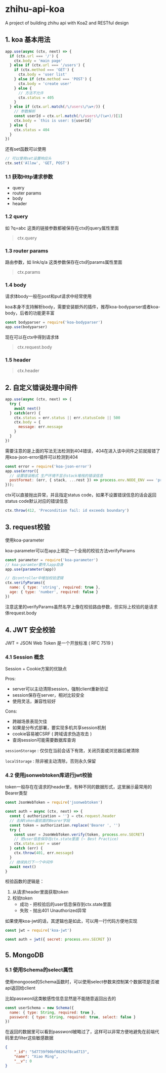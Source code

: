 # zhihu-api-koa

A project of building zhihu api with Koa2 and RESTful design

## 1. koa 基本用法

```js
app.use(async (ctx, next) => {
  if (ctx.url === '/') {
    ctx.body = 'main page'
  } else if (ctx.url === '/users') {
    if (ctx.method === 'GET') {
      ctx.body = 'user list'
    } else if (ctx.method === 'POST') {
      ctx.body = 'create user'
    } else {
      // 方法不允许
      ctx.status = 405 
    }
  } else if (ctx.url.match(/\/users\/\w+/)) {
    // 参数解析
    const userId = ctx.url.match(/\/users\/(\w+)/)[1]
    ctx.body = `this is user: ${userId}`
  } else {
    ctx.status = 404
  }
})
```

还有set函数可以使用

```js
// 可以使用set设置响应头
ctx.set('Allow', 'GET, POST')
```

### 1.1 获取Http请求参数

- query
- router params
- body
- header
  
### 1.2 query

如 ?q=abc 这类的链接参数都被保存在ctx的query属性里面
>ctx.query

### 1.3 router params

路由参数，如 link/q/a 这类参数保存在ctx的params属性里面
>ctx.params

### 1.4 body

请求体body一般在post和put请求中经常使用

koa本身不支持解析body，需要安装额外的插件，推荐koa-bodyparser或者koa-body，后者的功能更丰富

```js
const bodyparser = require('koa-bodyparser')
app.use(bodyparser)
```

现在可以在ctx中得到请求体
>ctx.request.body

### 1.5 header

>ctx.header

## 2. 自定义错误处理中间件

```js
app.use(async (ctx, next) => {
  try {
    await next()
  } catch(err) {
    ctx.status = err.status || err.statusCode || 500
    ctx.body = {
      message: err.message
    }
  }
})
```

需要注意的是上面的写法无法检测到404错误，404在进入该中间件之前就报错了
用koa-json-error插件可以检测到404

```js
const error = require('koa-json-error')
app.use(error({
  // 设置错误格式 生产环境不显示stack堆栈的错误信息
  postFormat: (err, { stack, ...rest }) => process.env.NODE_ENV === 'production' ? rest : { stack, ...rest }
}));
```

ctx可以直接抛出异常，并且指定status code，如果不设置错误信息的话会返回status code默认对应的错误信息

```js
ctx.throw(412, 'Precondition fail: id exceeds boundary')
```

## 3. request校验

使用koa-parameter

koa-parameter可以在app上绑定一个全局的校验方法verifyParams

```js
const parameter = require('koa-parameter')
// koa-paramter要传入app自身
app.use(parameter(app))

// 在controller中增加校验逻辑
ctx.verifyParams({
  name: { type: 'string', required: true },
  age: { type: 'number', required: false }
})
```

注意这里的verifyParams虽然名字上像在校验路由参数，但实际上校验的是请求体request.body

## 4. JWT 安全校验

JWT = JSON Web Token 是一个开放标准 ( RFC 7519 )

### 4.1 Session 概念

Session + Cookie方案的优缺点

Pros:

- server可以主动清除session，强制client重新验证
- session保存在server，相对比较安全
- 使用灵活，兼容性较好
  
Cons:

- 跨越场景表现欠佳
- 如果是分布式部署，要实现多机共享session机制
- cookie容易被CSRF ( 跨域请求伪造攻击 )
- 查询session可能需要数据库查询

`sessionStorage` : 仅仅在当前会话下有效，关闭页面或浏览器后被清除

`localStorage` : 除非被主动清除，否则永久保留

### 4.2 使用jsonwebtoken库进行jwt校验

token一般存在在请求的header里，有种不同的数据形式，这里展示最常用的Bearer类型

```js
const JsonWebToken = require('jsonwebtoken')

const auth = async (ctx, next) => {
  const { authorization = ''} = ctx.request.header
  // 去掉token最前面的Bearer字段
  const token = authorization.replace('Bearer ', '')
  try {
    const user = JsonWebToken.verify(token, process.env.SECRET)
    // 把user信息保存在ctx.state里面 (~ Best Practice)
    ctx.state.user = user
  } catch (err) {
    ctx.throw(401, err.message)
  }
  // 继续执行下一个中间件
  await next()
}
```

校验函数的逻辑是：

1. 从请求header里面获取token
2. 校验token
   - 成功 - 把校验后的user信息保存到ctx.state里面
   - 失败 - 抛出401 Unauthorized异常

如果使用koa-jwt的话，其逻辑也是如此，可以用一行代码方便地实现

```js
const jwt = require('koa-jwt')

const auth = jwt({ secret: process.env.SECRET })
```

## 5. MongoDB

### 5.1 使用Schema的select属性

使用mongoose的Schema函数时，可以使用select参数来控制某个数据项是否被api返回给client

比如password这类敏感性信息显然是不能随意返回出去的

```js
const userSchema = new Schema({
  name: { type: String, required: true },
  password: { type: String, required: true, select: false }
})
```

在返回的数据里可以看到password被略过了，这样可以非常方便地避免在前端代码里去filter这些敏感数据

```json
{
    "_id": "5d7739f90bf08262f8cad713",
    "name": "Xiao Ming",
    "__v": 0
}
```
